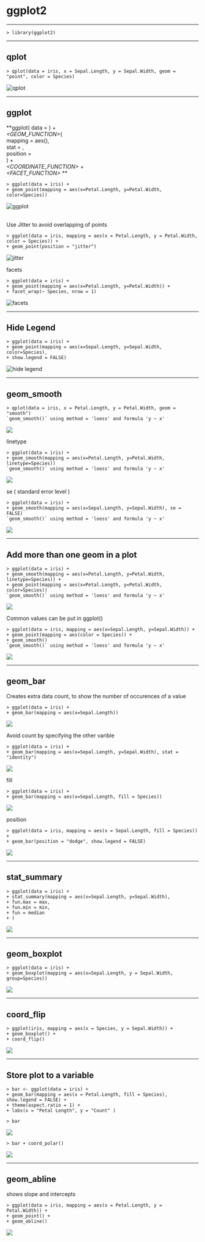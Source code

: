 # **ggplot2**

---

```
> library(ggplot2)
```

---

## qplot

```
> qplot(data = iris, x = Sepal.Length, y = Sepal.Width, geom = "point", color = Species)
```

![qplot](https://raw.githubusercontent.com/Maskedman99/Iris-Flowers/master/Images/5.png "qplot")

---

## ggplot

**ggplot( data = _<DATA>_) +  
 _<GEOM_FUNCTION>_(  
 mapping = aes(_<MAPPINGS>_),  
 stat = _<STAT>_,  
 position = _<POSITION>_  
 ) +  
 _<COORDINATE_FUNCTION>_ +  
 _<FACET_FUNCTION>_ **

```
> ggplot(data = iris) +
+ geom_point(mapping = aes(x=Petal.Length, y=Petal.Width, color=Species))
```

![ggplot](https://raw.githubusercontent.com/Maskedman99/Iris-Flowers/master/Images/6.png "ggplot")

<br>
Use Jitter to avoid overlapping of points

```
> ggplot(data = iris, mapping = aes(x = Petal.Length, y = Petal.Width, color = Species)) +
+ geom_point(position = "jitter")
```

![jitter](https://raw.githubusercontent.com/Maskedman99/Iris-Flowers/master/Images/21.png "jitter")

facets

```
> ggplot(data = iris) +
+ geom_point(mapping = aes(x=Petal.Length, y=Petal.Width)) +
+ facet_wrap(~ Species, nrow = 1)
```

![facets](https://raw.githubusercontent.com/Maskedman99/Iris-Flowers/master/Images/9.png "facets")

---

## Hide Legend

```
> ggplot(data = iris) +
+ geom_point(mapping = aes(x=Sepal.Length, y=Sepal.Width, color=Species),
+ show.legend = FALSE)
```

![hide legend](https://raw.githubusercontent.com/Maskedman99/Iris-Flowers/master/Images/11.png "hide legend")

---

## geom_smooth

```
> qplot(data = iris, x = Petal.Length, y = Petal.Width, geom = "smooth")
`geom_smooth()` using method = 'loess' and formula 'y ~ x'
```

<img src="https://raw.githubusercontent.com/Maskedman99/Iris-Flowers/master/Images/7.png">

linetype

```
> ggplot(data = iris) +
+ geom_smooth(mapping = aes(x=Petal.Length, y=Petal.Width, linetype=Species))
`geom_smooth()` using method = 'loess' and formula 'y ~ x'
```

<img src="https://raw.githubusercontent.com/Maskedman99/Iris-Flowers/master/Images/10.png">

se ( standard error level )

```
> ggplot(data = iris) +
+ geom_smooth(mapping = aes(x=Sepal.Length, y=Sepal.Width), se = FALSE)
`geom_smooth()` using method = 'loess' and formula 'y ~ x'
```

<img src="https://raw.githubusercontent.com/Maskedman99/Iris-Flowers/master/Images/15.png">

---

## Add more than one geom in a plot

```
> ggplot(data = iris) +
+ geom_smooth(mapping = aes(x=Petal.Length, y=Petal.Width, linetype=Species)) +
+ geom_point(mapping = aes(x=Petal.Length, y=Petal.Width, color=Species))
`geom_smooth()` using method = 'loess' and formula 'y ~ x'
```

<img src="https://raw.githubusercontent.com/Maskedman99/Iris-Flowers/master/Images/12.png">

Common values can be put in ggplot()

```
> ggplot(data = iris, mapping = aes(x=Sepal.Length, y=Sepal.Width)) +
+ geom_point(mapping = aes(color = Species)) +
+ geom_smooth()
`geom_smooth()` using method = 'loess' and formula 'y ~ x'
```

<img src="https://raw.githubusercontent.com/Maskedman99/Iris-Flowers/master/Images/13.png">

---

## geom_bar

Creates extra data count, to show the number of occurences of a value

```
> ggplot(data = iris) +
+ geom_bar(mapping = aes(x=Sepal.Length))
```

<img src="https://raw.githubusercontent.com/Maskedman99/Iris-Flowers/master/Images/16.png">

Avoid count by specifying the other varible

```
> ggplot(data = iris) +
+ geom_bar(mapping = aes(x=Sepal.Length, y=Sepal.Width), stat = "identity")
```

<img src="https://raw.githubusercontent.com/Maskedman99/Iris-Flowers/master/Images/17.png">

fill

```
> ggplot(data = iris) +
+ geom_bar(mapping = aes(x=Sepal.Length, fill = Species))
```

<img src="https://raw.githubusercontent.com/Maskedman99/Iris-Flowers/master/Images/19.png">

position

```
> ggplot(data = iris, mapping = aes(x = Sepal.Length, fill = Species)) +
+ geom_bar(position = "dodge", show.legend = FALSE)
```

<img src="https://raw.githubusercontent.com/Maskedman99/Iris-Flowers/master/Images/20.png">

---

## stat_summary

```
> ggplot(data = iris) +
+ stat_summary(mapping = aes(x=Sepal.Length, y=Sepal.Width),
+ fun.max = max,
+ fun.min = min,
+ fun = median
+ )
```

<img src="https://raw.githubusercontent.com/Maskedman99/Iris-Flowers/master/Images/18.png">

---

## geom_boxplot

```
> ggplot(data = iris) +
+ geom_boxplot(mapping = aes(x=Sepal.Length, y = Sepal.Width, group=Species))
```

<img src="https://raw.githubusercontent.com/Maskedman99/Iris-Flowers/master/Images/14.png">

---

## coord_flip

```
> ggplot(iris, mapping = aes(x = Species, y = Sepal.Width)) +
+ geom_boxplot() +
+ coord_flip()
```

<img src="https://raw.githubusercontent.com/Maskedman99/Iris-Flowers/master/Images/22.png">

---

## Store plot to a variable

```
> bar <- ggplot(data = iris) +
+ geom_bar(mapping = aes(x = Petal.Length, fill = Species), show.legend = FALSE) +
+ theme(aspect.ratio = 1) +
+ labs(x = "Petal Length", y = "Count" )
```

```
> bar
```

<img src="https://raw.githubusercontent.com/Maskedman99/Iris-Flowers/master/Images/23.png">

```
> bar + coord_polar()
```

<img src="https://raw.githubusercontent.com/Maskedman99/Iris-Flowers/master/Images/24.png">

---

## geom_abline

shows slope and intercepts

```
> ggplot(data = iris, mapping = aes(x = Petal.Length, y = Petal.Width)) +
+ geom_point() +
+ geom_abline()
```

<img src="https://raw.githubusercontent.com/Maskedman99/Iris-Flowers/master/Images/25.png">
